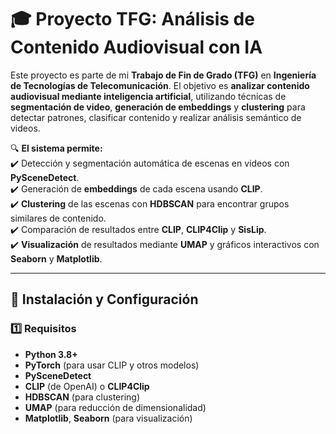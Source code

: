 # 🎓 Proyecto TFG: Análisis de Contenido Audiovisual con IA  

Este proyecto es parte de mi **Trabajo de Fin de Grado (TFG)** en **Ingeniería de Tecnologías de Telecomunicación**. El objetivo es **analizar contenido audiovisual mediante inteligencia artificial**, utilizando técnicas de **segmentación de video**, **generación de embeddings** y **clustering** para detectar patrones, clasificar contenido y realizar análisis semántico de videos.  

🔍 **El sistema permite:**  
✔️ Detección y segmentación automática de escenas en videos con **PySceneDetect**.  
✔️ Generación de **embeddings** de cada escena usando **CLIP**.  
✔️ **Clustering** de las escenas con **HDBSCAN** para encontrar grupos similares de contenido.  
✔️ Comparación de resultados entre **CLIP**, **CLIP4Clip** y **SisLip**.  
✔️ **Visualización** de resultados mediante **UMAP** y gráficos interactivos con **Seaborn** y **Matplotlib**.  

---

## 🚀 Instalación y Configuración  

### **1️⃣ Requisitos**  
- **Python 3.8+**  
- **PyTorch** (para usar CLIP y otros modelos)  
- **PySceneDetect**  
- **CLIP** (de OpenAI) o **CLIP4Clip**  
- **HDBSCAN** (para clustering)  
- **UMAP** (para reducción de dimensionalidad)  
- **Matplotlib**, **Seaborn** (para visualización)  
